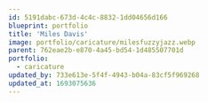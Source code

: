 ```yaml
---
id: 5191dabc-673d-4c4c-8832-1dd04656d166
blueprint: portfolio
title: 'Miles Davis'
image: portfolio/caricature/milesfuzzyjazz.webp
parent: 762eae2b-e870-4a45-bd54-1d485507701d
portfolio:
  - caricature
updated_by: 733e613e-5f4f-4943-b04a-83cf5f969268
updated_at: 1693075636
---
```

